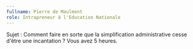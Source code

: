 ```yaml
---
fullname: Pierre de Maulmont
role: Intrapreneur à l'Education Nationale
---
```


Sujet : Comment faire en sorte que la simplification administrative cesse d'être une incantation ? Vous avez 5 heures.

